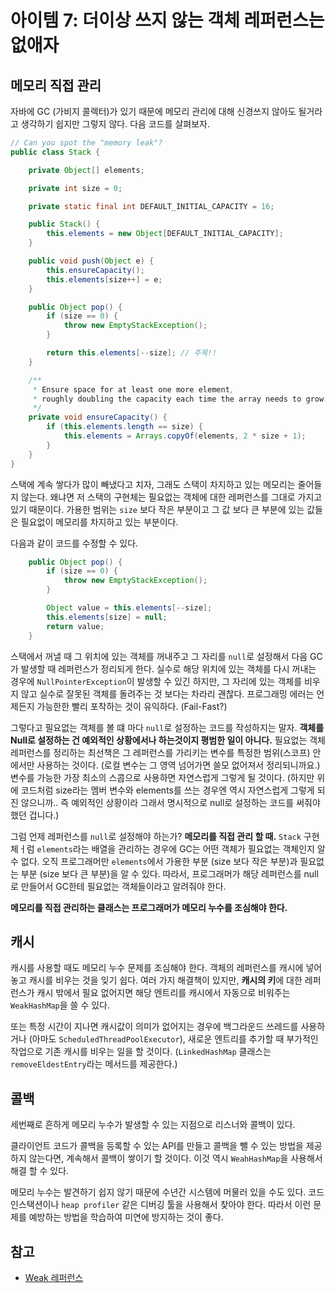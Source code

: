 # 아이템 7: 더이상 쓰지 않는 객체 레퍼런스는 없애자

## 메모리 직접 관리

자바에 GC (가비지 콜렉터)가 있기 때문에 메모리 관리에 대해 신경쓰지 않아도 될거라고 생각하기 쉽지만 그렇지 않다. 다음 코드를 살펴보자.

```java
// Can you spot the "memory leak"?
public class Stack {

    private Object[] elements;

    private int size = 0;

    private static final int DEFAULT_INITIAL_CAPACITY = 16;

    public Stack() {
        this.elements = new Object[DEFAULT_INITIAL_CAPACITY];
    }

    public void push(Object e) {
        this.ensureCapacity();
        this.elements[size++] = e;
    }

    public Object pop() {
        if (size == 0) {
            throw new EmptyStackException();
        }

        return this.elements[--size]; // 주목!!
    }

    /**
     * Ensure space for at least one more element,
     * roughly doubling the capacity each time the array needs to grow.
     */
    private void ensureCapacity() {
        if (this.elements.length == size) {
            this.elements = Arrays.copyOf(elements, 2 * size + 1);
        }
    }
}
```

스택에 계속 쌓다가 많이 빼냈다고 치자, 그래도 스택이 차지하고 있는 메모리는 줄어들지 않는다. 왜냐면 저 스택의 구현체는 필요없는 객체에 대한 레퍼런스를 그대로 가지고 있기 때문이다. 가용한 범위는 `size` 보다 작은 부분이고 그 값 보다 큰 부분에 있는 값들은 필요없이 메모리를 차지하고 있는 부분이다.

다음과 같이 코드를 수정할 수 있다.

```java
    public Object pop() {
        if (size == 0) {
            throw new EmptyStackException();
        }

        Object value = this.elements[--size];
        this.elements[size] = null;
        return value;
    }
```

스택에서 꺼낼 때 그 위치에 있는 객체를 꺼내주고 그 자리를 `null`로 설정해서 다음 GC가 발생할 때 레퍼런스가 정리되게 한다. 실수로 해당 위치에 있는 객체를 다시 꺼내는 경우에 `NullPointerException`이 발생할 수 있긴 하지만, 그 자리에 있는 객체를 비우지 않고 실수로 잘못된 객체를 돌려주는 것 보다는 차라리 괜찮다. 프로그래밍 에러는 언제든지 가능한한 빨리 포착하는 것이 유익하다. (Fail-Fast?)

그렇다고 필요없는 객체를 볼 떄 마다 `null`로 설정하는 코드를 작성하지는 말자. **객체를 Null로 설정하는 건 예외적인 상황에서나 하는것이지 평범한 일이 아니다.** 필요없는 객체 레퍼런스를 정리하는 최선책은 그 레퍼런스를 가리키는 변수를 특정한 범위(스코프) 안에서만 사용하는 것이다. (로컬 변수는 그 영역 넘어가면 쓸모 없어져서 정리되니까요.) 변수를 가능한 가장 최소의 스콥으로 사용하면 자연스럽게 그렇게 될 것이다. (하지만 위에 코드처럼 size라는 멤버 변수와 elements를 쓰는 경우엔 역시 자연스럽게 그렇게 되진 않으니까.. 즉 예외적인 상황이라 그래서 명시적으로 null로 설정하는 코드를 써줘야 했던 겁니다.)

그럼 언제 레퍼런스를 `null`로 설정해야 하는가? **메모리를 직접 관리 할 때.** `Stack` 구현체ㅓ럼 `elements`라는 배열을 관리하는 경우에 GC는 어떤 객체가 필요없는 객체인지 알 수 없다. 오직 프로그래머만 `elements`에서 가용한 부분 (size 보다 작은 부분)과 필요없는 부분 (size 보다 큰 부분)을 알 수 있다. 따라서, 프로그래머가 해당 레퍼런스를 null로 만들어서 GC한테 필요없는 객체들이라고 알려줘야 한다.

**메모리를 직접 관리하는 클래스는 프로그래머가 메모리 누수를 조심해야 한다.**

## 캐시

캐시를 사용할 때도 메모리 누수 문제를 조심해야 한다. 객체의 레퍼런스를 캐시에 넣어 놓고 캐시를 비우는 것을 잊기 쉽다. 여러 가지 해결책이 있지만, **캐시의 키**에 대한 레퍼런스가 캐시 밖에서 필요 없어지면 해당 엔트리를 캐시에서 자동으로 비워주는 `WeakHashMap`을 쓸 수 있다.

또는 특정 시간이 지나면 캐시값이 의미가 없어지는 경우에 백그라운드 쓰레드를 사용하거나 (아마도 `ScheduledThreadPoolExecutor`), 새로운 엔트리를 추가할 때 부가적인 작업으로 기존 캐시를 비우는 일을 할 것이다. (`LinkedHashMap` 클래스는 `removeEldestEntry`라는 메서드를 제공한다.)

## 콜백

세번째로 흔하게 메모리 누수가 발생할 수 있는 지점으로 리스너와 콜백이 있다.

클라이언트 코드가 콜백을 등록할 수 있는 API를 만들고 콜백을 뺄 수 있는 방법을 제공하지 않는다면, 계속해서 콜백이 쌓이기 할 것이다. 이것 역시 `WeahHashMap`을 사용해서 해결 할 수 있다.

메모리 누수는 발견하기 쉽지 않기 때문에 수년간 시스템에 머물러 있을 수도 있다. 코드 인스택션이나 `heap profiler` 같은 디버깅 툴을 사용해서 찾아야 한다. 따라서 이런 문제를 예방하는 방법을 학습하여 미연에 방지하는 것이 좋다.

## 참고

* [Weak 레퍼런스](https://web.archive.org/web/20061130103858/http://weblogs.java.net/blog/enicholas/archive/2006/05/understanding_w.html)

